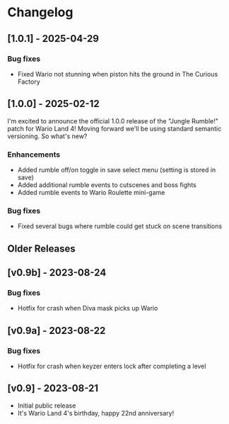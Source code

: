 # Changelog

## [1.0.1] - 2025-04-29

### Bug fixes
- Fixed Wario not stunning when piston hits the ground in The Curious Factory

## [1.0.0] - 2025-02-12

I'm excited to announce the official 1.0.0 release of the "Jungle Rumble!" patch for Wario Land 4! Moving forward we'll be using standard semantic versioning. So what's new?

### Enhancements
- Added rumble off/on toggle in save select menu (setting is stored in save)
- Added additional rumble events to cutscenes and boss fights
- Added rumble events to Wario Roulette mini-game

### Bug fixes
- Fixed several bugs where rumble could get stuck on scene transitions

## Older Releases

## [v0.9b] - 2023-08-24

### Bug fixes
- Hotfix for crash when Diva mask picks up Wario

## [v0.9a] - 2023-08-22

### Bug fixes
- Hotfix for crash when keyzer enters lock after completing a level

## [v0.9] - 2023-08-21

- Initial public release
- It's Wario Land 4's birthday, happy 22nd anniversary!
